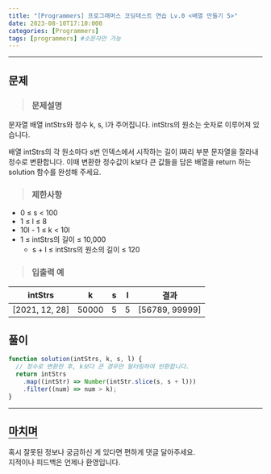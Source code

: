 ```yaml
---
title: "[Programmers] 프로그래머스 코딩테스트 연습 Lv.0 <배열 만들기 5>"
date: 2023-08-10T17:10:000
categories: [Programmers]
tags: [programmers] #소문자만 가능
---
```


---

## <b>문제</b>

<h3><blockquote>문제설명
</blockquote></h3>

문자열 배열 intStrs와 정수 k, s, l가 주어집니다. intStrs의 원소는 숫자로 이루어져 있습니다.

배열 intStrs의 각 원소마다 s번 인덱스에서 시작하는 길이 l짜리 부분 문자열을 잘라내 정수로 변환합니다. 이때 변환한 정수값이 k보다 큰 값들을 담은 배열을 return 하는 solution 함수를 완성해 주세요.

<h3><blockquote>제한사항
</blockquote></h3>

- 0 ≤ s < 100
- 1 ≤ l ≤ 8
- 10l - 1 ≤ k < 10l
- 1 ≤ intStrs의 길이 ≤ 10,000
  - s + l ≤ intStrs의 원소의 길이 ≤ 120

<h3><blockquote>입출력 예
</blockquote></h3>

| intStrs        |   k   |  s  |  l  | 결과           |
| -------------- | :---: | :-: | :-: | -------------- |
| [2021, 12, 28] | 50000 |  5  |  5  | [56789, 99999] |

## <b>풀이</b>

```js
function solution(intStrs, k, s, l) {
  // 정수로 변환한 후, k보다 큰 경우만 필터링하여 반환합니다.
  return intStrs
    .map((intStr) => Number(intStr.slice(s, s + l)))
    .filter((num) => num > k);
}
```

---

## <b style="border-bottom:2px solid gray"><b>마치며</b></b>

<P>혹시 잘못된 정보나 궁금하신 게 있다면 편하게 댓글 달아주세요.<br/>
지적이나 피드백은 언제나 환영입니다.</p>
